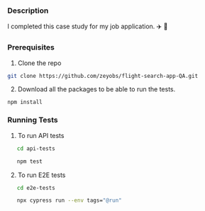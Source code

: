 
### Description
I completed this case study for my job application. :airplane: :ticket:


### Prerequisites

1. Clone the repo
```sh
git clone https://github.com/zeyobs/flight-search-app-QA.git
```
2. Download all the packages to be able to run the tests. 
```
npm install
 ```

### Running Tests
1. To run API tests
```sh
   cd api-tests
   ```
```sh
   npm test
   ```
2. To run E2E tests
```sh
   cd e2e-tests
   ```
```sh
   npx cypress run --env tags="@run"
   ```
